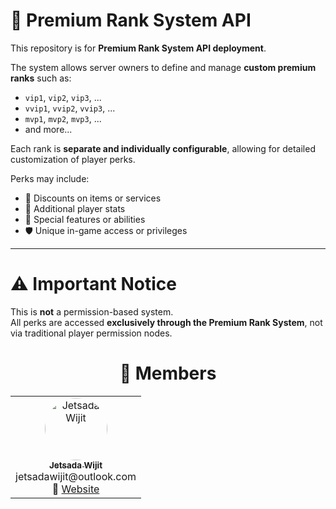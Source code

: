 # 🌟 Premium Rank System API

This repository is for **Premium Rank System API deployment**.

The system allows server owners to define and manage **custom premium ranks** such as:
- `vip1`, `vip2`, `vip3`, ...
- `vvip1`, `vvip2`, `vvip3`, ...
- `mvp1`, `mvp2`, `mvp3`, ...
- and more...

Each rank is **separate and individually configurable**, allowing for detailed customization of player perks.

Perks may include:
- 🎁 Discounts on items or services  
- 💪 Additional player stats  
- 🚀 Special features or abilities  
- 🛡️ Unique in-game access or privileges  

---

# ⚠️ Important Notice

This is **not** a permission-based system.  
All perks are accessed **exclusively through the Premium Rank System**, not via traditional player permission nodes.

<div align="center">

# 👥 Members

<table>
  <tr>
    <td align="center" width="150">
      <a href="https://github.com/JetsadaWijit">
        <img src="https://imgur.com/SyqKl13.png" width="100px" style="border-radius:50%;" alt="Jetsada Wijit"/><br />
        <sub><b>Jetsada Wijit</b></sub>
      </a><br/>jetsadawijit@outlook.com<br/>
      🔗 <a href="https://jetsadawijit.github.io">Website</a>
    </td>
  </tr>
</table>

</div>
